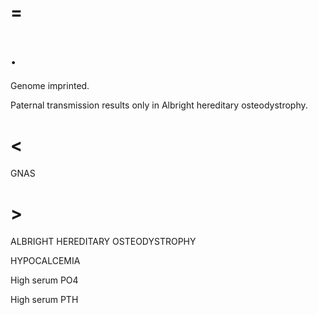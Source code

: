 # =

# .

Genome imprinted.

Paternal transmission results only in Albright hereditary osteodystrophy.

# <

GNAS

# >

ALBRIGHT HEREDITARY OSTEODYSTROPHY

HYPOCALCEMIA

High serum PO4

High serum PTH
